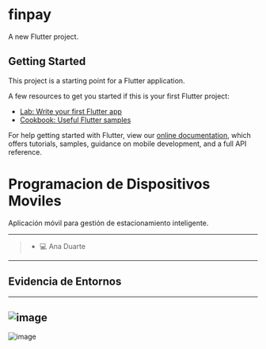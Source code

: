 # finpay

A new Flutter project.

## Getting Started

This project is a starting point for a Flutter application.

A few resources to get you started if this is your first Flutter project:

- [Lab: Write your first Flutter app](https://flutter.dev/docs/get-started/codelab)
- [Cookbook: Useful Flutter samples](https://flutter.dev/docs/cookbook)

For help getting started with Flutter, view our
[online documentation](https://flutter.dev/docs), which offers tutorials,
samples, guidance on mobile development, and a full API reference.

# Programacion de Dispositivos Moviles

Aplicación móvil para gestión de estacionamiento inteligente.

---
> - 💻 Ana Duarte

---
## Evidencia de Entornos

---
![image](https://github.com/user-attachments/assets/72ce898e-462b-4443-85bb-a323142a20b9)
---
![image](https://github.com/user-attachments/assets/957cb085-5980-40c2-bcb6-45114205444f)

